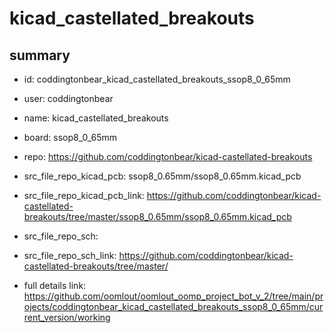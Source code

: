 # kicad_castellated_breakouts
 
## summary 
* id: coddingtonbear_kicad_castellated_breakouts_ssop8_0_65mm
* user: coddingtonbear
* name: kicad_castellated_breakouts
* board: ssop8_0_65mm
* repo: https://github.com/coddingtonbear/kicad-castellated-breakouts
* src_file_repo_kicad_pcb: ssop8_0.65mm/ssop8_0.65mm.kicad_pcb
* src_file_repo_kicad_pcb_link: https://github.com/coddingtonbear/kicad-castellated-breakouts/tree/master/ssop8_0.65mm/ssop8_0.65mm.kicad_pcb


* src_file_repo_sch: 
* src_file_repo_sch_link: https://github.com/coddingtonbear/kicad-castellated-breakouts/tree/master/
* full details link: https://github.com/oomlout/oomlout_oomp_project_bot_v_2/tree/main/projects/coddingtonbear_kicad_castellated_breakouts_ssop8_0_65mm/current_version/working  






